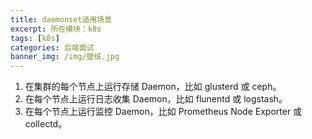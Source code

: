 ```yaml
---
title: daemonset适用场景
excerpt: 所在模块：k8s
tags: [k8s]
categories: 后端面试
banner_img: /img/壁纸.jpg
---
```




1. 在集群的每个节点上运行存储 Daemon，比如 glusterd 或 ceph。
2. 在每个节点上运行日志收集 Daemon，比如 flunentd 或 logstash。
3. 在每个节点上运行监控 Daemon，比如 Prometheus Node Exporter 或 collectd。
